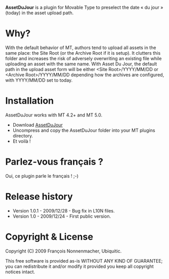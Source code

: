 **AssetDuJour** is a plugin for Movable Type to preselect the date « du jour » (today) in the asset upload path.

# Why?

With the default behavior of MT, authors tend to upload all assets in the same place: the Site Root (or the Archive Root if it is setup). It clutters this folder and increases the risk of adversely overwriting an existing file while uploading an asset with the same name.
With Asset Du Jour, the default path in the upload asset form will be either &lt;Site Root>/YYYY/MM/DD or &lt;Archive Root>/YYYY/MM/DD depending how the archives are configured, with YYYY/MM/DD set to today.

# Installation

AssetDuJour works with MT 4.2+ and MT 5.0.

* Download <a href="http://github.com/padawan/AssetDuJour/">AssetDuJour</a>
* Uncompress and copy the AssetDuJour folder into your MT plugins directory.
* Et voilà !

# Parlez-vous français ?

Oui, ce plugin parle le français ! ;-)

# Release history

* Version 1.0.1 - 2009/12/28 - Bug fix in L10N files.
* Version 1.0 - 2009/12/24 - First public version.

# Copyright & License

Copyright (C) 2009 François Nonnenmacher, Ubiquitic.

This free software is provided as-is WITHOUT ANY KIND OF GUARANTEE; you can redistribute it and/or modify it provided you keep all copyright notices intact.
